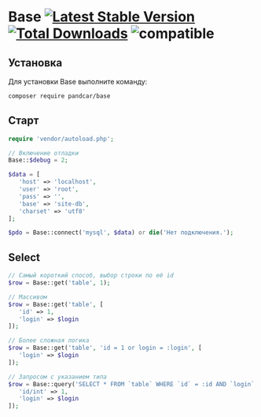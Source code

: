 # Base [![Latest Stable Version](https://poser.pugx.org/PandCar/Base/v/stable.svg)](https://packagist.org/packages/pandcar/base) [![Total Downloads](https://poser.pugx.org/PandCar/Base/downloads)](https://packagist.org/packages/pandcar/base) ![compatible](https://img.shields.io/badge/php-%3E=5.4-green.svg)

## Установка

Для установки Base выполните команду:

```sh
composer require pandcar/base
```

## Cтарт

```php
require 'vendor/autoload.php';

// Включение отладки
Base::$debug = 2;

$data = [
   'host' => 'localhost',
   'user' => 'root',
   'pass' => '',
   'base' => 'site-db',
   'charset' => 'utf8'
];

$pdo = Base::connect('mysql', $data) or die('Нет подключения.');
```

## Select

```php
// Самый короткий способ, выбор строки по её id
$row = Base::get('table', 1);

// Массивом
$row = Base::get('table', [
   'id' => 1,
   'login' => $login
]);

// Более сложная логика
$row = Base::get('table', 'id = 1 or login = :login', [
   'login' => $login
]);

// Запросом с указанием типа
$row = Base::query('SELECT * FROM `table` WHERE `id` = :id AND `login` = :login', [
   'id/int' => 1,
   'login' => $login
]);
```